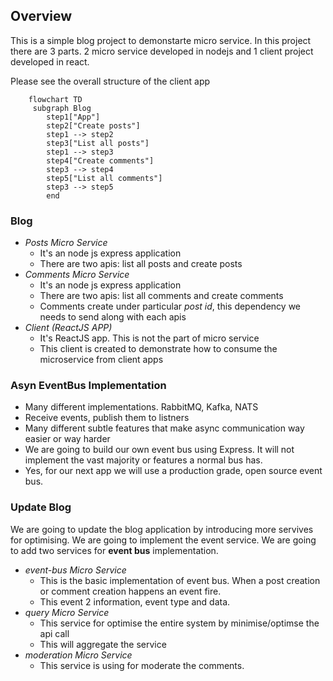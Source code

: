 ## Overview

This is a simple blog project to demonstarte micro service. In this project there are 3 parts. 2 micro service developed in nodejs and 1 client project developed in react. 

Please see the overall structure of the client app

``` mermaid
    flowchart TD
     subgraph Blog 
        step1["App"]
        step2["Create posts"]
        step1 --> step2
        step3["List all posts"]
        step1 --> step3
        step4["Create comments"]
        step3 --> step4
        step5["List all comments"]
        step3 --> step5
        end
```

### Blog
- *Posts Micro Service*
    - It's an node js express application
    - There are two apis: list all posts and create posts
- *Comments Micro Service*
    - It's an node js express application
    - There are two apis: list all comments and create comments
    - Comments create under particular *post id*, this dependency we needs to send along with each apis
- *Client (ReactJS APP)*
    - It's  ReactJS app. This is not the part of micro service
    - This client is created to demonstrate how to consume the microservice from client apps

### Asyn EventBus Implementation
- Many different implementations. RabbitMQ, Kafka, NATS
- Receive events, publish them to listners
- Many different subtle features that make async communication way easier or way harder
- We are going to build our own event bus using Express. It will not implement the vast majority or features a normal bus has.
- Yes, for our next app we will use a production grade, open source event bus.

### Update Blog

We are going to update the blog application by introducing more servives for optimising.
We are going to implement the event service. We are going to add two services for **event bus** implementation.

- *event-bus Micro Service*
    - This is the basic implementation of event bus. When a post creation or comment creation happens an event fire.
    - This event 2 information, event type and data.
- *query Micro Service*
    - This service for optimise the entire system by minimise/optimse the api call
    - This will aggregate the service
- *moderation Micro Service*
    - This service is using for moderate the comments.
